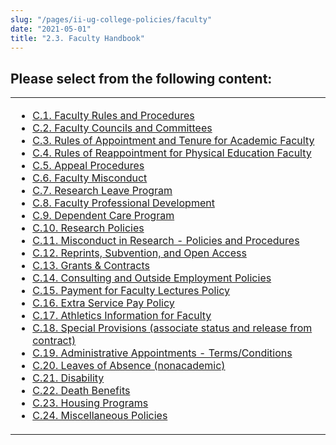 ```yaml
---
slug: "/pages/ii-ug-college-policies/faculty"
date: "2021-05-01"
title: "2.3. Faculty Handbook"
---
```


## Please select from the following content:

<table>

<tbody>

<tr>

<td>

- [C.1\. Faculty Rules and Procedures](/pages/ii-ug-college-policies/faculty/faculty-procedures)
- [C.2\. Faculty Councils and Committees](/pages/ii-ug-college-policies/faculty/faculty-committees)
- [C.3\. Rules of Appointment and Tenure for Academic Faculty](/pages/ii-ug-college-policies/faculty/faculty-rules)
- [C.4\. Rules of Reappointment for Physical Education Faculty](/pages/ii-ug-college-policies/faculty/pe-faculty-rules)
- [C.5\. Appeal Procedures](/pages/ii-ug-college-policies/faculty/appeals)
- [C.6\. Faculty Misconduct](/pages/ii-ug-college-policies/faculty/misconduct)
- [C.7\. Research Leave Program](/pages/ii-ug-college-policies/faculty/leave-program)
- [C.8\. Faculty Professional Development](/pages/ii-ug-college-policies/faculty/faculty-development)
- [C.9\. Dependent Care Program](/pages/ii-ug-college-policies/faculty/dep-care-policy)
- [C.10\. Research Policies](/pages/ii-ug-college-policies/faculty/research-policies)
- [C.11\. Misconduct in Research - Policies and Procedures](/pages/ii-ug-college-policies/faculty/research-misconduct)
- [C.12\. Reprints, Subvention, and Open Access](/pages/ii-ug-college-policies/faculty/reprints-subventions)
- [C.13\. Grants & Contracts](/pages/ii-ug-college-policies/faculty/contract-policy)
- [C.14\. Consulting and Outside Employment Policies](/pages/ii-ug-college-policies/faculty/outside-employment)
- [C.15\. Payment for Faculty Lectures Policy](/pages/ii-ug-college-policies/faculty/faculty-lecture-payments)
- [C.16\. Extra Service Pay Policy](/pages/ii-ug-college-policies/faculty/extra-service-pay-policy)
- [C.17\. Athletics Information for Faculty](/pages/ii-ug-college-policies/faculty/faculty-and-athletics)
- [C.18\. Special Provisions (associate status and release from contract)](/pages/ii-ug-college-policies/faculty/special-provisions)
- [C.19\. Administrative Appointments - Terms/Conditions](/pages/ii-ug-college-policies/faculty/administrative-appt)
- [C.20\. Leaves of Absence (nonacademic)](/pages/ii-ug-college-policies/faculty/familial-leaves)
- [C.21\. Disability](/pages/ii-ug-college-policies/faculty/disability-pay)
- [C.22\. Death Benefits](/pages/ii-ug-college-policies/faculty/death-benefit)
- [C.23\. Housing Programs](/pages/ii-ug-college-policies/faculty/faculty-housing)
- [C.24\. Miscellaneous Policies](/pages/ii-ug-college-policies/faculty/misc-policies)

</td>

</tr>

</tbody>

</table>
